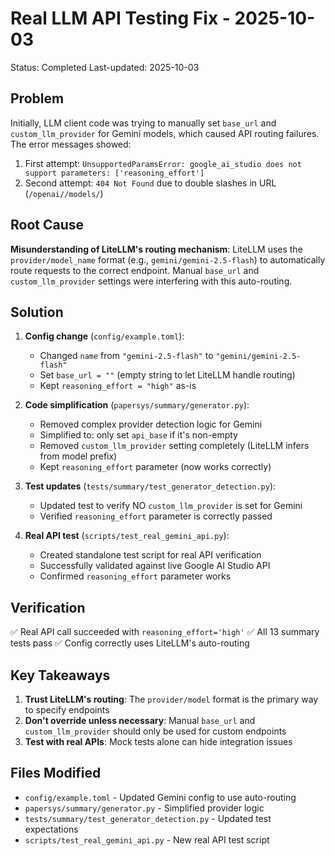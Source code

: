 # Real LLM API Testing Fix - 2025-10-03
Status: Completed
Last-updated: 2025-10-03

## Problem
Initially, LLM client code was trying to manually set `base_url` and `custom_llm_provider` for Gemini models, which caused API routing failures. The error messages showed:
1. First attempt: `UnsupportedParamsError: google_ai_studio does not support parameters: ['reasoning_effort']`
2. Second attempt: `404 Not Found` due to double slashes in URL (`/openai//models/`)

## Root Cause
**Misunderstanding of LiteLLM's routing mechanism**: LiteLLM uses the `provider/model_name` format (e.g., `gemini/gemini-2.5-flash`) to automatically route requests to the correct endpoint. Manual `base_url` and `custom_llm_provider` settings were interfering with this auto-routing.

## Solution
1. **Config change** (`config/example.toml`):
   - Changed `name` from `"gemini-2.5-flash"` to `"gemini/gemini-2.5-flash"`
   - Set `base_url = ""` (empty string to let LiteLLM handle routing)
   - Kept `reasoning_effort = "high"` as-is

2. **Code simplification** (`papersys/summary/generator.py`):
   - Removed complex provider detection logic for Gemini
   - Simplified to: only set `api_base` if it's non-empty
   - Removed `custom_llm_provider` setting completely (LiteLLM infers from model prefix)
   - Kept `reasoning_effort` parameter (now works correctly)

3. **Test updates** (`tests/summary/test_generator_detection.py`):
   - Updated test to verify NO `custom_llm_provider` is set for Gemini
   - Verified `reasoning_effort` parameter is correctly passed

4. **Real API test** (`scripts/test_real_gemini_api.py`):
   - Created standalone test script for real API verification
   - Successfully validated against live Google AI Studio API
   - Confirmed `reasoning_effort` parameter works

## Verification
✅ Real API call succeeded with `reasoning_effort='high'`
✅ All 13 summary tests pass
✅ Config correctly uses LiteLLM's auto-routing

## Key Takeaways
1. **Trust LiteLLM's routing**: The `provider/model` format is the primary way to specify endpoints
2. **Don't override unless necessary**: Manual `base_url` and `custom_llm_provider` should only be used for custom endpoints
3. **Test with real APIs**: Mock tests alone can hide integration issues

## Files Modified
- `config/example.toml` - Updated Gemini config to use auto-routing
- `papersys/summary/generator.py` - Simplified provider logic
- `tests/summary/test_generator_detection.py` - Updated test expectations
- `scripts/test_real_gemini_api.py` - New real API test script
